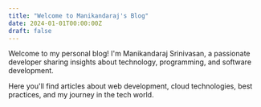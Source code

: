 ```yaml
---
title: "Welcome to Manikandaraj's Blog"
date: 2024-01-01T00:00:00Z
draft: false
---
```


Welcome to my personal blog! I'm Manikandaraj Srinivasan, a passionate developer sharing insights about technology, programming, and software development.

Here you'll find articles about web development, cloud technologies, best practices, and my journey in the tech world.